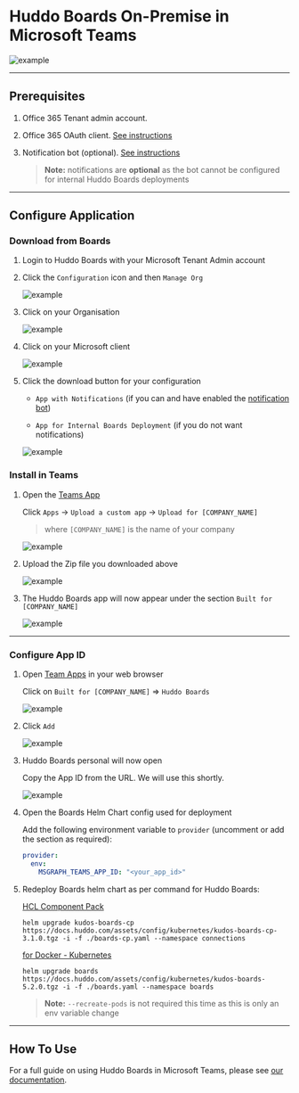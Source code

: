 # Huddo Boards On-Premise in Microsoft Teams

![example](/assets/msgraph/teams/personal.png)

---

## Prerequisites

1. Office 365 Tenant admin account.

1. Office 365 OAuth client. [See instructions](/boards/msgraph/auth/)

1. Notification bot (optional). [See instructions](/boards/msgraph/notification-bot/)

   > **Note:** notifications are **optional** as the bot cannot be configured for internal Huddo Boards deployments

---

## Configure Application

### Download from Boards

1. Login to Huddo Boards with your Microsoft Tenant Admin account

1. Click the `Configuration` icon and then `Manage Org`

   ![example](/assets/boards/admin.png)

1. Click on your Organisation

   ![example](/assets/msgraph/teams/admin-orgs.png)

1. Click on your Microsoft client

   ![example](/assets/msgraph/teams/admin-org.png)

1. Click the download button for your configuration

   - `App with Notifications` (if you can and have enabled the [notification bot](/boards/msgraph/notification-bot/))

   - `App for Internal Boards Deployment` (if you do not want notifications)

   ![example](/assets/msgraph/teams/app-download.png)

### Install in Teams

1. Open the [Teams App](https://teams.microsoft.com)

   Click `Apps` -> `Upload a custom app` -> `Upload for [COMPANY_NAME]`

   > where `[COMPANY_NAME]` is the name of your company

   ![example](/assets/msgraph/teams/teams1.png)

1. Upload the Zip file you downloaded above

   ![example](/assets/msgraph/teams/teams2.png)

1. The Huddo Boards app will now appear under the section `Built for [COMPANY_NAME]`

   ![example](/assets/msgraph/teams/teams3.png)

---

### Configure App ID

1.  Open [Team Apps](https://teams.microsoft.com/_#/apps?intent=0&category=16&autoNavigationOnDone=true&filterByPersonal=false&storeLaunchFromChat=false&addAppDialogEntryPoint=7) in your web browser

    Click on `Built for [COMPANY_NAME]` => `Huddo Boards`

    ![example](/assets/msgraph/teams/tenant-apps.png)

1.  Click `Add`

    ![example](/assets/msgraph/teams/add-app.png)

1.  Huddo Boards personal will now open

    Copy the App ID from the URL. We will use this shortly.

    ![example](/assets/msgraph/teams/appid.png)

1.  Open the Boards Helm Chart config used for deployment

    Add the following environment variable to `provider` (uncomment or add the section as required):

    ```yaml
    provider:
      env:
        MSGRAPH_TEAMS_APP_ID: "<your_app_id>"
    ```

1.  Redeploy Boards helm chart as per command for Huddo Boards:

    [HCL Component Pack](/boards/cp/#deploy-boards-helm-chart)

        helm upgrade kudos-boards-cp https://docs.huddo.com/assets/config/kubernetes/kudos-boards-cp-3.1.0.tgz -i -f ./boards-cp.yaml --namespace connections

    [for Docker - Kubernetes](/boards/kubernetes/#deploy-boards-chart)

        helm upgrade boards https://docs.huddo.com/assets/config/kubernetes/kudos-boards-5.2.0.tgz -i -f ./boards.yaml --namespace boards

    > **Note:** `--recreate-pods` is not required this time as this is only an env variable change

---

## How To Use

For a full guide on using Huddo Boards in Microsoft Teams, please see [our documentation](/boards/msgraph/teams/).
